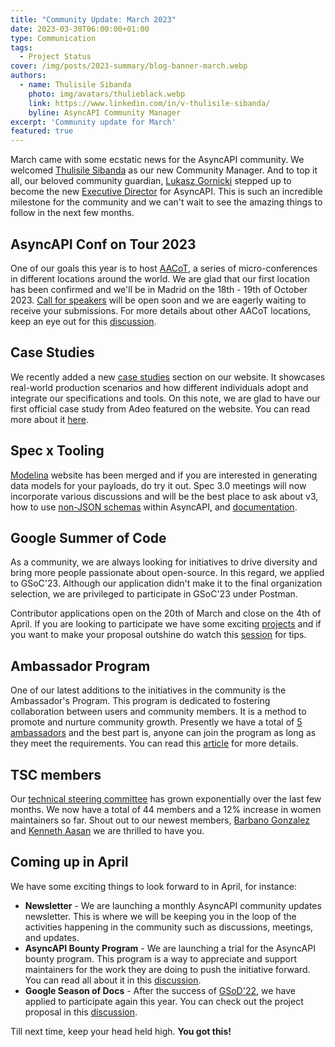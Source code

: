 ```yaml
---
title: "Community Update: March 2023"
date: 2023-03-30T06:00:00+01:00
type: Communication
tags:
  - Project Status
cover: /img/posts/2023-summary/blog-banner-march.webp
authors:
  - name: Thulisile Sibanda
    photo: img/avatars/thulieblack.webp
    link: https://www.linkedin.com/in/v-thulisile-sibanda/
    byline: AsyncAPI Community Manager
excerpt: 'Community update for March'
featured: true
---
```

March came with some ecstatic news for the AsyncAPI community. We welcomed [Thulisile Sibanda](https://www.linkedin.com/in/v-thulisile-sibanda/) as our new Community Manager. And to top it all, our beloved community guardian, [Lukasz Gornicki](https://www.linkedin.com/in/lukasz-gornicki-a621914/) stepped up to become the new [Executive Director](https://github.com/orgs/asyncapi/discussions/615) for AsyncAPI.
This is such an incredible milestone for the community and we can't wait to see the amazing things to follow in the next few months.

## AsyncAPI Conf on Tour 2023
One of our goals this year is to host [AACoT](https://opencollective.com/asyncapi/events/asyncapi-conference-on-tour-6b3c0aa1), a series of micro-conferences in different locations around the world. We are glad that our first location has been confirmed and we'll be in Madrid on the 18th - 19th of October 2023. [Call for speakers](https://sessionize.com/aacot-madrid) will be open soon and we are eagerly waiting to receive your submissions. For more details about other AACoT locations, keep an eye out for this [discussion](https://github.com/orgs/asyncapi/discussions/598).

## Case Studies
We recently added a new [case studies](https://www.asyncapi.com/casestudies) section on our website. It showcases real-world production scenarios and how different individuals adopt and integrate our specifications and tools. On this note, we are glad to have our first official case study from Adeo featured on the website. You can read more about it [here](https://www.asyncapi.com/casestudies/adeogroup).

## Spec x Tooling
[Modelina](https://modelina.org/) website has been merged and if you are interested in generating data models for your payloads, do try it out.
Spec 3.0 meetings will now incorporate various discussions and will be the best place to ask about v3, how to use [non-JSON schemas](https://github.com/asyncapi/spec/pull/910) within AsyncAPI, and [documentation](https://github.com/asyncapi/website/issues/1433).


## Google Summer of Code
As a community, we are always looking for initiatives to drive diversity and bring more people passionate about open-source. In this regard, we applied to GSoC'23. Although our application didn't make it to the final organization selection, we are privileged to participate in GSoC'23 under Postman. 

Contributor applications open on the 20th of March and close on the 4th of April. If you are looking to participate we have some exciting [projects](https://github.com/postman-open-technologies/gsoc-2023/issues?q=is%3Aissue+is%3Aopen+label%3Afinal+label%3Aasyncapi+) and if you want to make your proposal outshine do watch this [session](https://www.youtube.com/live/ECe592525p4?feature=share) for tips.


## Ambassador Program
One of our latest additions to the initiatives in the community is the Ambassador's Program. This program is dedicated to fostering collaboration between users and community members. It is a method to promote and nurture community growth. Presently we have a total of [5 ambassadors](https://github.com/asyncapi/community/blob/master/AMBASSADORS_MEMBERS.json) and the best part is, anyone can join the program as long as they meet the requirements. You can read this [article](https://www.asyncapi.com/blog/asyncapi-ambassador-program) for more details.

## TSC members
Our [technical steering committee](https://www.asyncapi.com/community/tsc) has grown exponentially over the last few months. We now have a total of 44 members and a 12% increase in women maintainers so far. Shout out to our newest members, [Barbano Gonzalez](https://www.linkedin.com/in/barbano-gonzalez-moreno) and [Kenneth Aasan](https://www.twitter.com/kennethaasan) we are thrilled to have you.

## Coming up in April
We have some exciting things to look forward to in April, for instance:

- **Newsletter** - We are launching a monthly AsyncAPI community updates newsletter. This is where we will be keeping you in the loop of the activities happening in the community such as discussions, meetings, and updates.
- **AsyncAPI Bounty Program** - We are launching a trial for the AsyncAPI bounty program. This program is a way to appreciate and support maintainers for the work they are doing to push the initiative forward. You can read all about it in this [discussion](https://github.com/orgs/asyncapi/discussions/513).
- **Google Season of Docs** - After the success of [GSoD'22](https://github.com/orgs/asyncapi/discussions/303), we have applied to participate again this year. You can check out the project proposal in this [discussion]().

Till next time, keep your head held high. **You got this!**
